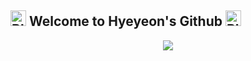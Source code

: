 ## <img src="https://raw.githubusercontent.com/Tarikul-Islam-Anik/Animated-Fluent-Emojis/master/Emojis/Smilies/Black%20Heart.png" alt="Black Heart" width="25" height="25" /> Welcome to Hyeyeon's Github <img src="https://raw.githubusercontent.com/Tarikul-Islam-Anik/Animated-Fluent-Emojis/master/Emojis/Smilies/Black%20Heart.png" alt="Black Heart" width="25" height="25" />

<div align="center">
  <img src="https://github.com/oka1313/oka1313/assets/101691440/92118a53-c5b6-40bc-b130-bf8c398d7b51" />
</div>
<!--
**hyeyeon9037/hyeyeon9037** is a ✨ _special_ ✨ repository because its `README.md` (this file) appears on your GitHub profile.

Here are some ideas to get you started:

- 🔭 I’m currently working on ...
- 🌱 I’m currently learning ...
- 👯 I’m looking to collaborate on ...
- 🤔 I’m looking for help with ...
- 💬 Ask me about ...
- 📫 How to reach me: ...
- 😄 Pronouns: ...
- ⚡ Fun fact: ...
-->
